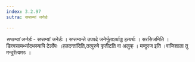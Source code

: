 ```yaml
---
index: 3.2.97
sutra: सप्तम्यां जनेर्डः

---
```

_सप्तम्यां जनेर्डः_ - सप्तम्यां जनेर्डः । सप्तम्यन्ते उपपदे जनेर्भूताऽर्थाड्ड इत्यर्थः । सरसिजमिति । डित्त्वसामर्थ्यादभस्यापि टेर्लोपः ।हलदन्ता॑दिति,तत्पुरुषे कृतीटति वा अलुक् । मन्दुरज इति ।वाजिशाला तु मन्दुरे॑त्यमरः ।
